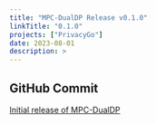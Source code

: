 ```yaml
---
title: "MPC-DualDP Release v0.1.0"
linkTitle: "0.1.0"
projects: ["PrivacyGo"]
date: 2023-08-01
description: >
---
```


## GitHub Commit

[Initial release of MPC-DualDP](https://github.com/tiktok-privacy-innovation/PrivacyGo/commit/5c4b022ee4a83cde7bdcce0f412cd65d88782546)